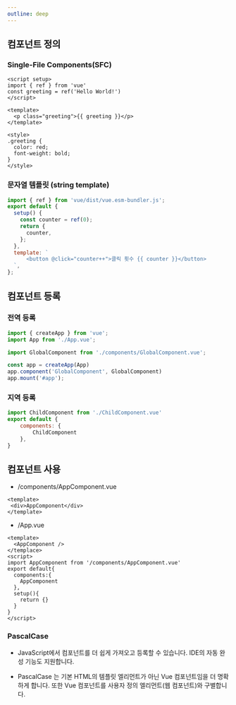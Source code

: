 ```yaml
---
outline: deep
---
```


## 컴포넌트 정의

### Single-File Components(SFC)
```vue
<script setup>
import { ref } from 'vue'
const greeting = ref('Hello World!')
</script>

<template>
  <p class="greeting">{{ greeting }}</p>
</template>

<style>
.greeting {
  color: red;
  font-weight: bold;
}
</style>
```

### 문자열 템플릿 (string template)
```js
import { ref } from 'vue/dist/vue.esm-bundler.js';
export default {
  setup() {
    const counter = ref(0);
    return {
      counter,
    };
  },
  template: `
	  <button @click="counter++">클릭 횟수 {{ counter }}</button>
  `,
};
```

## 컴포넌트 등록
### 전역 등록
```js
import { createApp } from 'vue';
import App from './App.vue';

import GlobalComponent from './components/GlobalComponent.vue';

const app = createApp(App)
app.component('GlobalComponent', GlobalComponent)
app.mount('#app');
```

### 지역 등록
```js
import ChildComponent from './ChildComponent.vue'
export default {
	components: {
		ChildComponent
	},	
}
```

## 컴포넌트 사용




- /components/AppComponent.vue
```vue
<template>
 <div>AppComponent</div>
</template>
```

- /App.vue
```vue
<template>
  <AppComponent />
</templace>
<script>
import AppComponent from '/components/AppComponent.vue'
export default{
  components:{
    AppComponent
  },
  setup(){
    return {}
  }
}
</script>
```


### PascalCase

- JavaScript에서 컴포넌트를 더 쉽게 가져오고 등록할 수 있습니다. IDE의 자동 완성 기능도 지원합니다.

- PascalCase 는 기본 HTML의 템플릿 엘리먼트가 아닌 Vue 컴포넌트임을 더 명확하게 합니다. 또한 Vue 컴포넌트를 사용자 정의 엘리먼트(웹 컴포넌트)와 구별합니다.